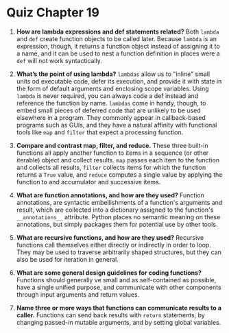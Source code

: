 # Quiz Chapter 19

1. **How are lambda expressions and def statements related?**
   Both `lambda` and `def` create function objects to be called later. Because `lambda` is an expression, though,  it returns a function object instead of assigning it to a name, and it can be used to nest a function definition in places were a `def` will not work syntactically.

2. **What’s the point of using lambda?**
   `lambdas` allow us to "inline" small units od executable code, defer its execution, and provide it with state in the form of default arguments and enclosing scope variables. Using `lambda` is never required, you can always code a def instead and reference the function by name. `lambdas` come in handy, though, to embed small pieces of deferred code that are unlikely to be used elsewhere in a program. They commonly appear in callback-based programs such as GUIs, and they have a natural affinity with functional tools like `map` and `filter` that expect a processing function.

3. **Compare and contrast map, filter, and reduce.**
   These three built-in functions all apply another function to items in a sequence (or other iterable) object and collect results. `map` passes each item to the function and collects all results, `filter` collects items for which the function returns a `True` value, and `reduce` computes a single value by applying the function to and accumulator and successive items.

4. **What are function annotations, and how are they used?**
   Function annotations, are syntactic embellishments of a function's arguments and result, which are collected into a dictionary assigned to the function's `__annotations__` attribute. Python places no semantic meaning on these annotations, but simply packages them for potential use by other tools.

5. **What are recursive functions, and how are they used?**
   Recursive functions call themselves either directly or indirectly in order to loop. They may be used to traverse arbitrarily shaped structures, but they can also be used for iteration in general.

6. **What are some general design guidelines for coding functions?**
   Functions should generally ve small and as self-contained as possible, have a single unified purpose, and communicate with other components through input arguments and return values.

7. **Name three or more ways that functions can communicate results to a caller.**
   Functions can send back results with `return` statements, by changing passed-in mutable arguments, and by setting global variables.
